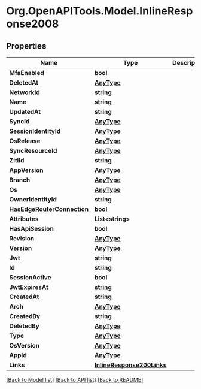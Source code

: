 
# Org.OpenAPITools.Model.InlineResponse2008

## Properties

Name | Type | Description | Notes
------------ | ------------- | ------------- | -------------
**MfaEnabled** | **bool** |  | 
**DeletedAt** | [**AnyType**](.md) |  | 
**NetworkId** | **string** |  | 
**Name** | **string** |  | 
**UpdatedAt** | **string** |  | 
**SyncId** | [**AnyType**](.md) |  | 
**SessionIdentityId** | [**AnyType**](.md) |  | 
**OsRelease** | [**AnyType**](.md) |  | 
**SyncResourceId** | [**AnyType**](.md) |  | 
**ZitiId** | **string** |  | 
**AppVersion** | [**AnyType**](.md) |  | 
**Branch** | [**AnyType**](.md) |  | 
**Os** | [**AnyType**](.md) |  | 
**OwnerIdentityId** | **string** |  | 
**HasEdgeRouterConnection** | **bool** |  | 
**Attributes** | **List&lt;string&gt;** |  | 
**HasApiSession** | **bool** |  | 
**Revision** | [**AnyType**](.md) |  | 
**Version** | [**AnyType**](.md) |  | 
**Jwt** | **string** |  | 
**Id** | **string** |  | 
**SessionActive** | **bool** |  | 
**JwtExpiresAt** | **string** |  | 
**CreatedAt** | **string** |  | 
**Arch** | [**AnyType**](.md) |  | 
**CreatedBy** | **string** |  | 
**DeletedBy** | [**AnyType**](.md) |  | 
**Type** | [**AnyType**](.md) |  | 
**OsVersion** | [**AnyType**](.md) |  | 
**AppId** | [**AnyType**](.md) |  | 
**Links** | [**InlineResponse200Links**](InlineResponse200Links.md) |  | 

[[Back to Model list]](../README.md#documentation-for-models)
[[Back to API list]](../README.md#documentation-for-api-endpoints)
[[Back to README]](../README.md)

